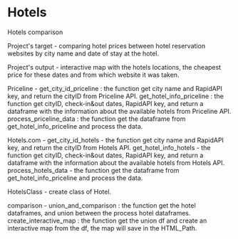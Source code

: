 # Hotels
Hotels comparison

Project's target - comparing hotel prices between hotel reservation websites by city name and date of stay at the hotel.

Project's output - interactive map with the hotels locations, the cheapest price for these dates and from which website it was taken.

Priceline - 
get_city_id_priceline : the function get city name and RapidAPI key, and return the cityID from Priceline API.
get_hotel_info_priceline : the function get cityID, check-in&out dates, RapidAPI key, and return a dataframe with the information about the available hotels from Priceline API.
process_priceline_data : the function get the dataframe from get_hotel_info_priceline and process the data.

Hotels.com - 
get_city_id_hotels - the function get city name and RapidAPI key, and return the cityID from Hotels API.
get_hotel_info_hotels - the function get cityID, check-in&out dates, RapidAPI key, and return a dataframe with the information about the available hotels from Hotels API.
process_hotels_data - the function get the dataframe from get_hotel_info_priceline and process the data.

HotelsClass - create class of Hotel.

comparison - 
union_and_comparison : the function get the hotel dataframes, and union between the process hotel dataframes.
create_interactive_map : the function get the union df and create an interactive map from the df, the map will save in the HTML_Path.
